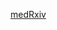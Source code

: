 <a href="https://www.medrxiv.org/search/author1%3AWilliam%2BJ%2BRowell"><i class="ai ai-medrxiv-square"></i> medRxiv</a>